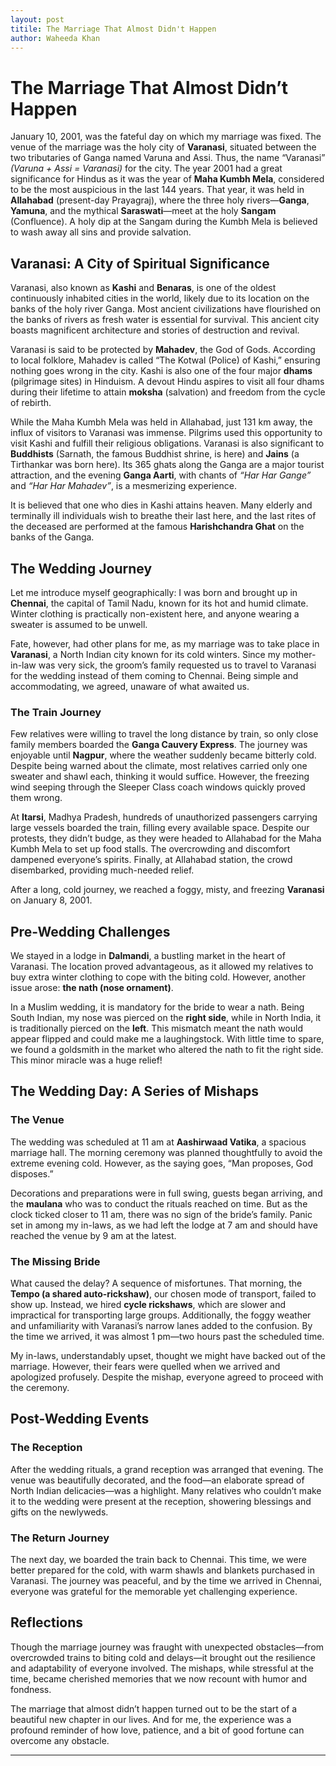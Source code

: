 ```yaml
---
layout: post
titile: The Marriage That Almost Didn't Happen
author: Waheeda Khan
---
```


# The Marriage That Almost Didn’t Happen

January 10, 2001, was the fateful day on which my marriage was fixed. The venue of the marriage was the holy city of **Varanasi**, situated between the two tributaries of Ganga named Varuna and Assi. Thus, the name “Varanasi” *(Varuna + Assi = Varanasi)* for the city. The year 2001 had a great significance for Hindus as it was the year of **Maha Kumbh Mela**, considered to be the most auspicious in the last 144 years. That year, it was held in **Allahabad** (present-day Prayagraj), where the three holy rivers—**Ganga**, **Yamuna**, and the mythical **Saraswati**—meet at the holy **Sangam** (Confluence). A holy dip at the Sangam during the Kumbh Mela is believed to wash away all sins and provide salvation.

## Varanasi: A City of Spiritual Significance

Varanasi, also known as **Kashi** and **Benaras**, is one of the oldest continuously inhabited cities in the world, likely due to its location on the banks of the holy river Ganga. Most ancient civilizations have flourished on the banks of rivers as fresh water is essential for survival. This ancient city boasts magnificent architecture and stories of destruction and revival. 

Varanasi is said to be protected by **Mahadev**, the God of Gods. According to local folklore, Mahadev is called “The Kotwal (Police) of Kashi,” ensuring nothing goes wrong in the city. Kashi is also one of the four major **dhams** (pilgrimage sites) in Hinduism. A devout Hindu aspires to visit all four dhams during their lifetime to attain **moksha** (salvation) and freedom from the cycle of rebirth.

While the Maha Kumbh Mela was held in Allahabad, just 131 km away, the influx of visitors to Varanasi was immense. Pilgrims used this opportunity to visit Kashi and fulfill their religious obligations. Varanasi is also significant to **Buddhists** (Sarnath, the famous Buddhist shrine, is here) and **Jains** (a Tirthankar was born here). Its 365 ghats along the Ganga are a major tourist attraction, and the evening **Ganga Aarti**, with chants of *“Har Har Gange”* and *“Har Har Mahadev”*, is a mesmerizing experience. 

It is believed that one who dies in Kashi attains heaven. Many elderly and terminally ill individuals wish to breathe their last here, and the last rites of the deceased are performed at the famous **Harishchandra Ghat** on the banks of the Ganga.

## The Wedding Journey

Let me introduce myself geographically: I was born and brought up in **Chennai**, the capital of Tamil Nadu, known for its hot and humid climate. Winter clothing is practically non-existent here, and anyone wearing a sweater is assumed to be unwell. 

Fate, however, had other plans for me, as my marriage was to take place in **Varanasi**, a North Indian city known for its cold winters. Since my mother-in-law was very sick, the groom’s family requested us to travel to Varanasi for the wedding instead of them coming to Chennai. Being simple and accommodating, we agreed, unaware of what awaited us.

### The Train Journey

Few relatives were willing to travel the long distance by train, so only close family members boarded the **Ganga Cauvery Express**. The journey was enjoyable until **Nagpur**, where the weather suddenly became bitterly cold. Despite being warned about the climate, most relatives carried only one sweater and shawl each, thinking it would suffice. However, the freezing wind seeping through the Sleeper Class coach windows quickly proved them wrong.

At **Itarsi**, Madhya Pradesh, hundreds of unauthorized passengers carrying large vessels boarded the train, filling every available space. Despite our protests, they didn’t budge, as they were headed to Allahabad for the Maha Kumbh Mela to set up food stalls. The overcrowding and discomfort dampened everyone’s spirits. Finally, at Allahabad station, the crowd disembarked, providing much-needed relief. 

After a long, cold journey, we reached a foggy, misty, and freezing **Varanasi** on January 8, 2001.

## Pre-Wedding Challenges

We stayed in a lodge in **Dalmandi**, a bustling market in the heart of Varanasi. The location proved advantageous, as it allowed my relatives to buy extra winter clothing to cope with the biting cold. However, another issue arose: **the nath (nose ornament)**. 

In a Muslim wedding, it is mandatory for the bride to wear a nath. Being South Indian, my nose was pierced on the **right side**, while in North India, it is traditionally pierced on the **left**. This mismatch meant the nath would appear flipped and could make me a laughingstock. With little time to spare, we found a goldsmith in the market who altered the nath to fit the right side. This minor miracle was a huge relief!

## The Wedding Day: A Series of Mishaps

### The Venue

The wedding was scheduled at 11 am at **Aashirwaad Vatika**, a spacious marriage hall. The morning ceremony was planned thoughtfully to avoid the extreme evening cold. However, as the saying goes, “Man proposes, God disposes.”

Decorations and preparations were in full swing, guests began arriving, and the **maulana** who was to conduct the rituals reached on time. But as the clock ticked closer to 11 am, there was no sign of the bride’s family. Panic set in among my in-laws, as we had left the lodge at 7 am and should have reached the venue by 9 am at the latest.

### The Missing Bride

What caused the delay? A sequence of misfortunes. That morning, the **Tempo (a shared auto-rickshaw)**, our chosen mode of transport, failed to show up. Instead, we hired **cycle rickshaws**, which are slower and impractical for transporting large groups. Additionally, the foggy weather and unfamiliarity with Varanasi’s narrow lanes added to the confusion. By the time we arrived, it was almost 1 pm—two hours past the scheduled time.

My in-laws, understandably upset, thought we might have backed out of the marriage. However, their fears were quelled when we arrived and apologized profusely. Despite the mishap, everyone agreed to proceed with the ceremony.

## Post-Wedding Events

### The Reception

After the wedding rituals, a grand reception was arranged that evening. The venue was beautifully decorated, and the food—an elaborate spread of North Indian delicacies—was a highlight. Many relatives who couldn’t make it to the wedding were present at the reception, showering blessings and gifts on the newlyweds.

### The Return Journey

The next day, we boarded the train back to Chennai. This time, we were better prepared for the cold, with warm shawls and blankets purchased in Varanasi. The journey was peaceful, and by the time we arrived in Chennai, everyone was grateful for the memorable yet challenging experience.

## Reflections

Though the marriage journey was fraught with unexpected obstacles—from overcrowded trains to biting cold and delays—it brought out the resilience and adaptability of everyone involved. The mishaps, while stressful at the time, became cherished memories that we now recount with humor and fondness. 

The marriage that almost didn’t happen turned out to be the start of a beautiful new chapter in our lives. And for me, the experience was a profound reminder of how love, patience, and a bit of good fortune can overcome any obstacle.

***